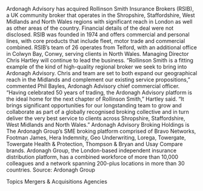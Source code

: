 Ardonagh Advisory has acquired Rollinson Smith Insurance Brokers (RSIB), a UK community broker that operates in the Shropshire, Staffordshire, West Midlands and North Wales regions with significant reach in London as well as other areas of the country.
Financial details of the deal were not disclosed.
RSIB was founded in 1974 and offers commercial and personal lines, with core products that include fleet, motor trade and commercial combined.
RSIB’s team of 26 operates from Telford, with an additional office in Colwyn Bay, Conwy, serving clients in North Wales. Managing Director Chris Hartley will continue to lead the business.
“Rollinson Smith is a fitting example of the kind of high-quality regional broker we seek to bring into Ardonagh Advisory. Chris and team are set to both expand our geographical reach in the Midlands and complement our existing service propositions,” commented Phil Bayles, Ardonagh Advisory chief commercial officer.
“Having celebrated 50 years of trading, the Ardonagh Advisory platform is the ideal home for the next chapter of Rollinson Smith,” Hartley said. “It brings significant opportunities for our longstanding team to grow and collaborate as part of a globally recognised broking collective and in turn deliver the very best service to clients across Shropshire, Staffordshire, West Midlands and North Wales.”
Ardonagh Advisory Broking Holdings is The Ardonagh Group’s SME broking platform comprised of Bravo Networks, Footman James, Hera Indemnity, Geo Underwriting, Lorega, Towergate, Towergate Health & Protection, Thompson & Bryan and Usay Compare brands. Ardonagh Group, the London-based independent insurance distribution platform, has a combined workforce of more than 10,000 colleagues and a network spanning 200-plus locations in more than 30 countries.
Source: Ardonagh Group

Topics
Mergers & Acquisitions
Agencies

